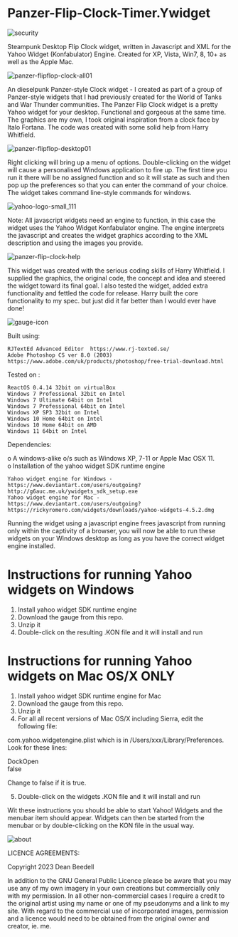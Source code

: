 # Panzer-Flip-Clock-Timer.Ywidget

![security](https://github.com/yereverluvinunclebert/Panzer-Flip-Clock-Timer.Ywidget/assets/2788342/06b9997c-2a5c-4f7d-8afd-651d909888d6)

Steampunk Desktop Flip Clock widget, written in Javascript and XML for the Yahoo 
Widget (Konfabulator) Engine. Created for XP, Vista, Win7, 8, 10+ as well as the 
Apple Mac.

![panzer-flipflop-clock-all01](https://github.com/yereverluvinunclebert/Panzer-Flip-Clock-Timer.Ywidget/assets/2788342/1a6ce599-9ba0-4f6c-ac42-25b0272b9251)

An dieselpunk Panzer-style Clock widget - I created as part of a group of Panzer-style 
widgets that I had previously created for the World of Tanks and War Thunder 
communities. The Panzer Flip Clock widget is a pretty Yahoo widget for your desktop. 
Functional and gorgeous at the same time. The graphics are my own, I took original 
inspiration from a clock face by Italo Fortana. The code was created with some solid 
help from Harry Whitfield. 

![panzer-flipflop-desktop01](https://github.com/yereverluvinunclebert/Panzer-Flip-Clock-Timer.Ywidget/assets/2788342/59286164-bd01-45a4-a9e1-a7f84de20e68)

Right clicking will bring up a menu of options. Double-clicking on the widget will 
cause a personalised Windows application to fire up. The first time you run it 
there will be no assigned function and so it will state as such and then pop up the 
preferences so that you can enter the command of your choice. The widget takes 
command line-style commands for windows. 

 ![yahoo-logo-small_111](https://github.com/yereverluvinunclebert/Steampunk-MediaPlayer-Ywidget/assets/2788342/c5668608-ab57-4665-a332-3bc9b7e07a9f)

Note: All javascript widgets need an engine to function, in this case the widget uses 
the Yahoo Widget Konfabulator engine. The engine interprets the javascript and 
creates the widget graphics according to the XML description and using the images you 
provide. 

![panzer-flip-clock-help](https://github.com/yereverluvinunclebert/Panzer-Flip-Clock-Timer.Ywidget/assets/2788342/e7b416d8-32f3-4350-9941-7aca9e5b64ff)


This widget was created with the serious coding skills of Harry Whitfield. I 
supplied the graphics, the original code, the concept and idea and steered the 
widget toward its final goal. I also tested the widget, added extra 
functionality and fettled the code for release. Harry built the core 
functionality to my spec. but just did it far better than I would ever have 
done!

![gauge-icon](https://github.com/yereverluvinunclebert/Panzer-Flip-Clock-Timer.Ywidget/assets/2788342/f16cb855-0a0c-4db4-83a1-89b73df689a2)
 
Built using: 

	RJTextEd Advanced Editor  https://www.rj-texted.se/ 
	Adobe Photoshop CS ver 8.0 (2003)  https://www.adobe.com/uk/products/photoshop/free-trial-download.html  

Tested on :

	ReactOS 0.4.14 32bit on virtualBox    
	Windows 7 Professional 32bit on Intel    
	Windows 7 Ultimate 64bit on Intel    
	Windows 7 Professional 64bit on Intel    
	Windows XP SP3 32bit on Intel    
	Windows 10 Home 64bit on Intel    
	Windows 10 Home 64bit on AMD    
	Windows 11 64bit on Intel 
   
 Dependencies:
 
 o A windows-alike o/s such as Windows XP, 7-11 or Apple Mac OSX 11.   
 o Installation of the yahoo widget SDK runtime engine  
 
	Yahoo widget engine for Windows - https://www.deviantart.com/users/outgoing?http://g6auc.me.uk/ywidgets_sdk_setup.exe  
	Yahoo widget engine for Mac - https://www.deviantart.com/users/outgoing?https://rickyromero.com/widgets/downloads/yahoo-widgets-4.5.2.dmg
 
 Running the widget using a javascript engine frees javascript from running only 
 within the captivity of a browser, you will now be able to run these widgets on 
 your Windows desktop as long as you have the correct widget engine installed.
  
 Instructions for running Yahoo widgets on Windows
 =================================================
 
 1. Install yahoo widget SDK runtime engine
 2. Download the gauge from this repo.
 3. Unzip it
 4. Double-click on the resulting .KON file and it will install and run
 
 Instructions for running Yahoo widgets on Mac OS/X ONLY
 ========================================================
 
 1. Install yahoo widget SDK runtime engine for Mac
 2. Download the gauge from this repo.
 3. Unzip it
 4. For all all recent versions of Mac OS/X including Sierra, edit the following 
 file:
 
 com.yahoo.widgetengine.plist which is in /Users/xxx/Library/Preferences. Look 
 for these lines: 
    
   <key>DockOpen</key>  
   <string>false</string>  
 
 Change to false if it is true.
 
 5. Double-click on the widgets .KON file and it will install and run
 
 Wit these instructions you should be able to start Yahoo! Widgets and the 
 menubar item should appear. Widgets can then be started from the menubar or by 
 double-clicking on the KON file in the usual way.
 
![about](https://github.com/yereverluvinunclebert/Panzer-Flip-Clock-Timer.Ywidget/assets/2788342/4931c73a-fcd7-4f77-990a-4473d3a38323)

 LICENCE AGREEMENTS:
 
 Copyright 2023 Dean Beedell
 
 In addition to the GNU General Public Licence please be aware that you may use
 any of my own imagery in your own creations but commercially only with my
 permission. In all other non-commercial cases I require a credit to the
 original artist using my name or one of my pseudonyms and a link to my site.
 With regard to the commercial use of incorporated images, permission and a
 licence would need to be obtained from the original owner and creator, ie. me.
 
